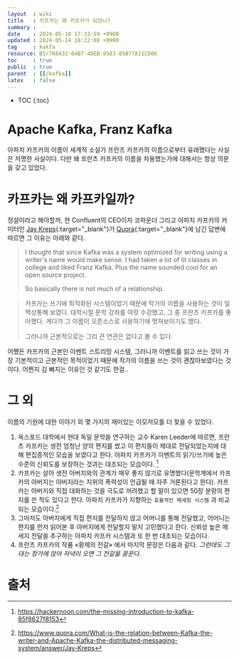```yaml
---
layout  : wiki
title   : 카프카는 왜 카프카가 되었나? 
summary : 
date    : 2024-05-10 17:33:59 +0900
updated : 2024-05-14 18:22:08 +0900
tag     : kakfa 
resource: B5/768432-64B7-4DEB-9583-85B77A11CD06
toc     : true
public  : true
parent  : [[/kafka]] 
latex   : false
---
```

* TOC
{:toc}

# Apache Kafka, Franz Kafka
아파치 카프카의 이름이 세계적 소설가 프란츠 카프카의 이름으로부터 유래했다는 사실은 저명한 사실이다. 다만 왜 프란츠 카프카의 이름을 차용했는가에 대해서는 항상 의문을 갖고 있었다.

# 카프카는 왜 카프카일까?

정설이라고 해야할까, 현 Confluent의 CEO이자 코파운더 그리고 아파치 카프카의 커미터인 [Jay Kreps](https://www.linkedin.com/in/jaykreps/){:target="_blank"}가 [Quora](https://www.quora.com/What-is-the-relation-between-Kafka-the-writer-and-Apache-Kafka-the-distributed-messaging-system/answer/Jay-Kreps){:target="_blank"}에 남긴 답변에 따르면 그 이유는 아래와 같다.

>I thought that since Kafka was a system optimized for writing using a writer's name would make sense. I had taken a lot of lit classes in college and liked Franz Kafka. Plus the name sounded cool for an open source project.
>
> So basically there is not much of a relationship.

> 카프카는 쓰기에 최적화된 시스템이었기 때문에 작가의 이름을 사용하는 것이 일맥상통해 보였다. 대학시절 문학 강좌를 여럿 수강했고, 그 중 프란츠 카프카를 좋아했다. 게다가 그 이름이 오픈소스로 사용하기에 멋져보이기도 했다.
>
> 그러니까 근본적으로는 그리 큰 연관은 없다고 볼 수 있다.

어쨌든 카프카의 근본인 이벤트 스트리밍 시스템, 그러니까 이벤트를 읽고 쓰는 것이 가장 기본적이고 근본적인 목적이었기 때문에 작가의 이름을 쓰는 것이 괜찮아보였다는 것이다. 어쩐지 김 빠지는 이유인 것 같기도 한걸..

# 그 외

이름의 기원에 대한 이야기 외 몇 가지의 재미있는 이모저모를 더 찾을 수 있었다.

1. 옥스포드 대학에서 현대 독일 문학을 연구하는 교수 Karen Leeder에 따르면, 프란츠 카프카는 생전 엄청난 양의 편지를 썼고 이 편지들이 제대로 전달되었는지에 대해 편집증적인 모습을 보였다고 한다. 아파치 카프카가 이벤트의 읽기/쓰기에 높은 수준의 신뢰도를 보장하는 것과는 대조되는 모습이다. [^kafka-reference-1]
2. 카프카는 살아 생전 아버지와의 관계가 매우 좋지 않기로 유명했다(문학계에서 카프카의 아버지는 아버지라는 지위의 폭력성이 언급될 때 자주 거론된다고 한다). 카프카는 아버지와 직접 대화하는 것을 극도로 꺼려했고 할 말이 있으면 50장 분량의 편지를 쓴 적도 있다고 한다. 아파치 카프카가 지향하는 `효율적인 메세징 시스템` 과 비교되는 모습이다.[^kafka-reference-2]
3. 그마저도 아버지에게 직접 편지를 전달하지 않고 어머니를 통해 전달했고, 어머니는 편지를 먼저 읽어본 후 아버지에게 전달할지 말지 고민했다고 한다. 신뢰성 높은 메세지 전달을 추구하는 아파치 카프카 시스템과 또 한 번 대조되는 모습이다.
4. 프란츠 카프카의 작품 «황제의 전갈» 에서 마지막 문장은 다음과 같다. *그런데도 그대는 창가에 앉아 저녁이 오면 그 전갈을 꿈꾼다.*

# 출처

[^kafka-reference-1]: https://hackernoon.com/the-missing-introduction-to-kafka-85f8627f8153
[^kafka-reference-2]: https://www.quora.com/What-is-the-relation-between-Kafka-the-writer-and-Apache-Kafka-the-distributed-messaging-system/answer/Jay-Kreps
